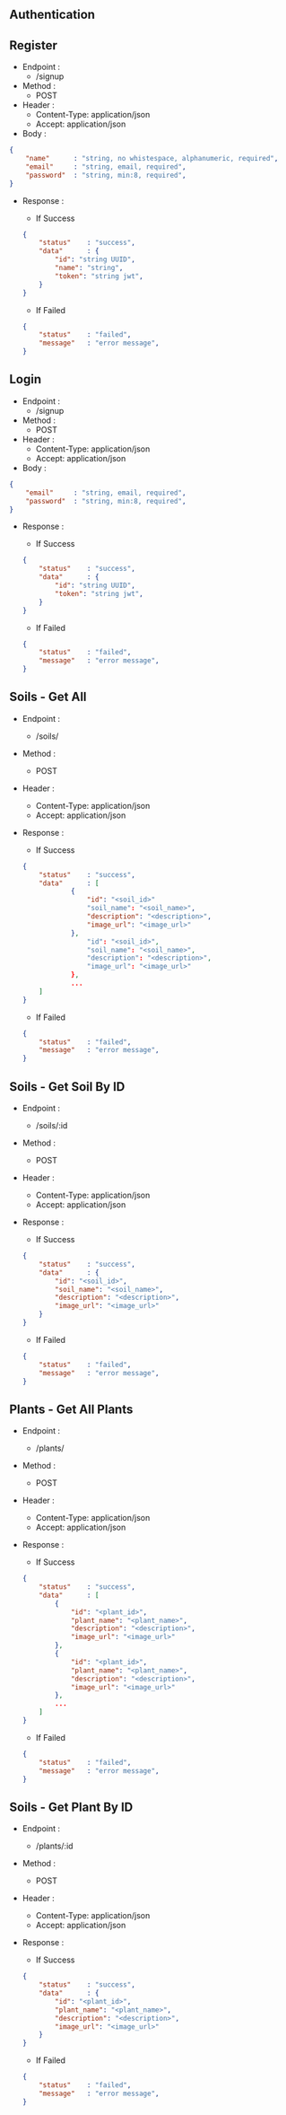 ## Authentication

## Register

- Endpoint :
    - /signup
- Method :
    - POST
- Header :
    - Content-Type: application/json
    - Accept: application/json
- Body :
```json 
{
    "name"      : "string, no whistespace, alphanumeric, required",
    "email"     : "string, email, required",
    "password"  : "string, min:8, required",
}
```
- Response :
    - If Success
    ```json 
    {
        "status"    : "success",
        "data"      : {
            "id": "string UUID",
            "name": "string",
            "token": "string jwt",
        }
    }
    ```

    - If Failed
    ```json 
    {
        "status"    : "failed",
        "message"   : "error message",
    }
    ```

## Login

- Endpoint :
    - /signup
- Method :
    - POST
- Header :
    - Content-Type: application/json
    - Accept: application/json
- Body :
```json 
{
    "email"     : "string, email, required",
    "password"  : "string, min:8, required",
}
```
- Response :
    - If Success
    ```json 
    {
        "status"    : "success",
        "data"      : {
            "id": "string UUID",
            "token": "string jwt",
        }
    }
    ```

    - If Failed
    ```json 
    {
        "status"    : "failed",
        "message"   : "error message",
    }
    ```

## Soils - Get All

- Endpoint :
    - /soils/
- Method :
    - POST
- Header :
    - Content-Type: application/json
    - Accept: application/json
- Response :
    - If Success
    ```json 
    {
        "status"    : "success",
        "data"      : [
                {
                    "id": "<soil_id>"
                    "soil_name": "<soil_name>",
                    "description": "<description>",
                    "image_url": "<image_url>"
                },
                    "id": "<soil_id>",
                    "soil_name": "<soil_name>",
                    "description": "<description>",
                    "image_url": "<image_url>"
                },
                ...
        ]
    }
    ```

    - If Failed
    ```json 
    {
        "status"    : "failed",
        "message"   : "error message",
    }
    ```

## Soils - Get Soil By ID

- Endpoint :
    - /soils/:id
- Method :
    - POST
- Header :
    - Content-Type: application/json
    - Accept: application/json
- Response :
    - If Success
    ```json 
    {
        "status"    : "success",
        "data"      : {
            "id": "<soil_id>",
            "soil_name": "<soil_name>",
            "description": "<description>",
            "image_url": "<image_url>"
        }
    }
    ```

    - If Failed
    ```json 
    {
        "status"    : "failed",
        "message"   : "error message",
    }
    ```

## Plants - Get All Plants

- Endpoint :
    - /plants/
- Method :
    - POST
- Header :
    - Content-Type: application/json
    - Accept: application/json
- Response :
    - If Success
    ```json 
    {
        "status"    : "success",
        "data"      : [
            {
                "id": "<plant_id>",
                "plant_name": "<plant_name>",
                "description": "<description>",
                "image_url": "<image_url>"
            },
            {
                "id": "<plant_id>",
                "plant_name": "<plant_name>",
                "description": "<description>",
                "image_url": "<image_url>"
            },
            ...
        ]
    }
    ```

    - If Failed
    ```json 
    {
        "status"    : "failed",
        "message"   : "error message",
    }
    ```

## Soils - Get Plant By ID

- Endpoint :
    - /plants/:id
- Method :
    - POST
- Header :
    - Content-Type: application/json
    - Accept: application/json
- Response :
    - If Success
    ```json 
    {
        "status"    : "success",
        "data"      : {
            "id": "<plant_id>",
            "plant_name": "<plant_name>",
            "description": "<description>",
            "image_url": "<image_url>"
        }
    }
    ```

    - If Failed
    ```json 
    {
        "status"    : "failed",
        "message"   : "error message",
    }
    ```
<br>
